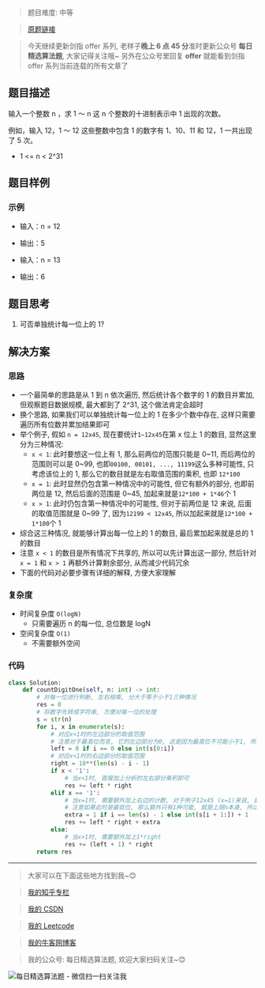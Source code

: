 > 题目难度: 中等

> [原题链接](https://leetcode-cn.com/problems/1nzheng-shu-zhong-1chu-xian-de-ci-shu-lcof/)

> 今天继续更新剑指 offer 系列, 老样子**晚上 6 点 45 分**准时更新公众号 **每日精选算法题**, 大家记得关注哦~ 另外在公众号里回复 **offer** 就能看到剑指 offer 系列当前连载的所有文章了

## 题目描述

输入一个整数 n ，求 1 ～ n 这 n 个整数的十进制表示中 1 出现的次数。

例如，输入 12，1 ～ 12 这些整数中包含 1 的数字有 1、10、11 和 12，1 一共出现了 5 次。

- 1 <= n < 2^31

## 题目样例

### 示例

- 输入：n = 12
- 输出：5

- 输入：n = 13
- 输出：6

## 题目思考

1. 可否单独统计每一位上的 1?

## 解决方案

### 思路

- 一个最简单的思路是从 1 到 n 依次遍历, 然后统计各个数字的 1 的数目并累加, 但观察题目数据规模, 最大都到了 2^31, 这个做法肯定会超时
- 换个思路, 如果我们可以单独统计每一位上的 1 在多少个数中存在, 这样只需要遍历所有位数并累加结果即可
- 举个例子, 假如 `n = 12x45`, 现在要统计`1~12x45`在第 x 位上 1 的数目, 显然这里分为三种情况:
  - `x < 1`: 此时要想这一位上有 1, 那么前两位的范围只能是 0~11, 而后两位的范围则可以是 0~99, 也即`00100, 00101, ..., 11199`这么多种可能性, 只考虑该位上的 1, 那么它的数目就是左右取值范围的乘积, 也即 `12*100`
  - `x = 1`: 此时显然仍包含第一种情况中的可能性, 但它有额外的部分, 也即前两位是 12, 然后后面的范围是 0~45, 加起来就是`12*100 + 1*46`个 1
  - `x > 1`: 此时仍包含第一种情况中的可能性, 但对于前两位是 12 来说, 后面的取值范围就是 0~99 了, 因为`12199 < 12x45`, 所以加起来就是`12*100 + 1*100`个 1
- 综合这三种情况, 就能够计算出每一位上的 1 的数目, 最后累加起来就是总的 1 的数目
- 注意 `x < 1` 的数目是所有情况下共享的, 所以可以先计算出这一部分, 然后针对 `x = 1` 和 `x > 1` 再额外计算剩余部分, 从而减少代码冗余
- 下面的代码对必要步骤有详细的解释, 方便大家理解

### 复杂度

- 时间复杂度 `O(logN)`
  - 只需要遍历 n 的每一位, 总位数是 logN
- 空间复杂度 `O(1)`
  - 不需要额外空间

### 代码

```python
class Solution:
    def countDigitOne(self, n: int) -> int:
        # 对每一位进行判断, 左右相乘, 分大于等于小于1三种情况
        res = 0
        # 将数字先转成字符串, 方便对每一位的处理
        s = str(n)
        for i, x in enumerate(s):
            # 对应x<1时的左边部分的取值范围
            # 注意对于最高位而言, 它的左边部分为0, 这是因为最高位不可能小于1, 所以这部分不应该有
            left = 0 if i == 0 else int(s[0:i])
            # 对应x<1时的右边部分的取值范围
            right = 10**(len(s) - i - 1)
            if x < '1':
                # 当x<1时, 直接加上分析的左右部分乘积即可
                res += left * right
            elif x == '1':
                # 当x=1时, 需要额外加上右边的计数, 对于例子12x45 (x=1)来说, 就是46
                # 注意如果此时是最低位, 那么额外只有1种可能, 就是上限n本身, 所以最低位1的话只需要加上1
                extra = 1 if i == len(s) - 1 else int(s[i + 1:]) + 1
                res += left * right + extra
            else:
                # 当x>1时, 需要额外加上1*right
                res += (left + 1) * right
        return res
```

---

> 大家可以在下面这些地方找到我~😊

> [我的知乎专栏](https://zhuanlan.zhihu.com/c_1242508721932464128)

> [我的 CSDN](https://me.csdn.net/zjulyx1993)

> [我的 Leetcode](https://leetcode-cn.com/u/suibianfahui/)

> [我的牛客网博客](https://blog.nowcoder.net/zjulyx)

> 我的公众号: 每日精选算法题, 欢迎大家扫码关注~😊

![每日精选算法题 - 微信扫一扫关注我](https://mmbiz.qpic.cn/mmbiz_jpg/1KjZicMlYPMgZWmoL4eYcs6UcfmvsetDWME2YJyaCp9oT9z3U573FWENBNhyOByxYI0epew6O37hiaOhdh90QeJg/640?wx_fmt=jpeg&tp=webp&wxfrom=5&wx_lazy=1&wx_co=1)
